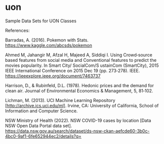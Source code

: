 # uon
Sample Data Sets for UON Classes

References:

Barradas, A. (2016). Pokemon with Stats. https://www.kaggle.com/abcsds/pokemon

Ahmed M, Jahangir M, Afzal H, Majeed A, Siddiqi I. Using Crowd‐source based features from 
social media and Conventional features to predict the movies popularity. In Smart City/ 
SocialCom/S ustainCom (SmartCity), 2015 IEEE International Conference on 2015 Dec 19 (pp. 
273‐278). IEEE. https://ieeexplore.ieee.org/document/7463737 

Harrison, D., & Rubinfeld, D.L. (1978). Hedonic prices and the demand for clean air. Journal of 
Environmental Economics & Management, 5, 81‐102. 

Lichman, M. (2013). UCI Machine Learning Repository [http://archive.ics.uci.edu/ml]. Irvine, CA: 
University of California, School of Information and Computer Science.

NSW Ministry of Health (2022). NSW COVID-19 cases by location [Data NSW Open Data Portal data set]. https://data.nsw.gov.au/search/dataset/ds-nsw-ckan-aefcde60-3b0c-4bc0-9af1-6fe652944ec2/details?q=
